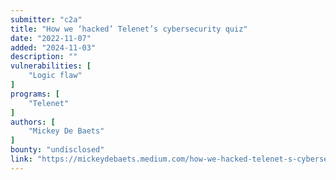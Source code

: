 ```yaml
---
submitter: "c2a"
title: "How we ‘hacked’ Telenet’s cybersecurity quiz"
date: "2022-11-07"
added: "2024-11-03"
description: ""
vulnerabilities: [
    "Logic flaw"
]
programs: [
    "Telenet"
]
authors: [
    "Mickey De Baets"
]
bounty: "undisclosed"
link: "https://mickeydebaets.medium.com/how-we-hacked-telenet-s-cybersecurity-quiz-958c1d3ee2ba"
---
```




